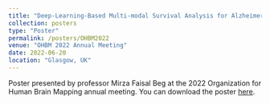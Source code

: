 ```yaml
---
title: "Deep-Learning-Based Multi-modal Survival Analysis for Alzheimer’s Disease"
collection: posters
type: "Poster"
permalink: /posters/OHBM2022
venue: "OHBM 2022 Annual Meeting"
date: 2022-06-20
location: "Glasgow, UK"
---
```

Poster presented by professor Mirza Faisal Beg at the 2022 Organization for Human Brain Mapping annual meeting. You can download the poster [here](http://cedricbeaulac.github.io/files/OHBM2022.pdf).
